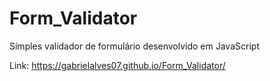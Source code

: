 # Form_Validator
Símples validador de formulário desenvolvido em JavaScript

Link: https://gabrielalves07.github.io/Form_Validator/
